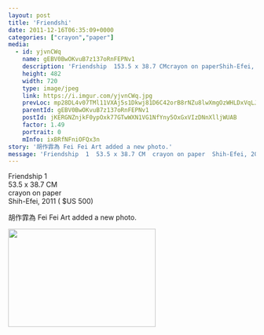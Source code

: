 ```yaml
---
layout: post
title: 'Friendshi' 
date: 2011-12-16T06:35:09+0000 
categories: ["crayon","paper"] 
media:
  - id: yjvnCWq
    name: gEBV0BwOKvuB7z137oRnFEPNv1
    description: 'Friendship  153.5 x 38.7 CMcrayon on paperShih-Efei, 2011      $US 500'   
    height: 482
    width: 720
    type: image/jpeg
    link: https://i.imgur.com/yjvnCWq.jpg
    prevLoc: mp28DL4v07TMl11VXAj5s1Dkwj81D6C42orB8rNZu8lwXmgOzWHLDxVqLJLEcOm27Dw54Mhx5wlOM1z9c604PNB5qJiz7jw9rMw7HyXpAMM3KGuNZMG7nwVWUBOoMLjZAWTDEZN4OY75u9lRB90nYAiEllJ64L0mSx2n5VVjLjfO7VLPBxE5T8my49gqNgF1xNMOOozZH789GMwP0LCX9KnPmlD7fJLlY6xLjySEmQLrOg9VTmO
    parentId: gEBV0BwOKvuB7z137oRnFEPNv1
    postId: jKERGNZnjkF0ypOxk77GTwWXN1VG1NfYny5OxGxVIzDNnXlljWUAB
    factor: 1.49
    portrait: 0
    mInfo: ixBRfNFniOFQx3n
story: '胡作霏為 Fei Fei Art added a new photo.'  
message: 'Friendship  1  53.5 x 38.7 CM  crayon on paper  Shih-Efei, 2011      $US 500'  
---
```


Friendship  1  
53.5 x 38.7 CM  
crayon on paper  
Shih-Efei, 2011     ( $US 500)
 
 
[//]: #story:
胡作霏為 Fei Fei Art added a new photo.


[//]: #media:  
<a href="https://i.imgur.com/yjvnCWq.jpg"><img src="https://i.imgur.com/yjvnCWq.jpg" height="200" width="300" /></a> 
 

